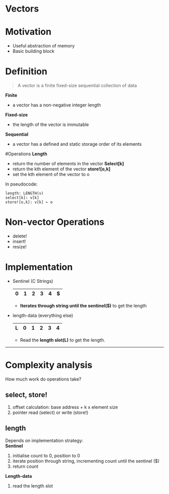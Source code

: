 # Vectors

# Motivation
- Useful abstraction of memory
- Basic building block

# Definition
> A vector is a finite fixed-size sequential collection of data

**Finite**
- a vector has a non-negative integer length

**Fixed-size**
- the length of the vector is immutable

**Sequential**
- a vector has a defined and static storage order of its elements

#Operations
**Length**
- return the number of elements in the vector
**Select[k]**
- return the kth element of the vector
**store![o,k]**
- set the kth element of the vector to o

In pseudocode:
```
length: LENGTH(v)
select[k]: v[k]
store![o,k]: v[k] ← o
```

# Non-vector Operations
- delete!
- insert!
- resize!

# Implementation

*	Sentinel (C Strings)

	| 0 |1 |2 |3 |4| $ |
	|---|---|---|---|---|---|

	*	**Iterates through string until the sentinel($)** to get the length

* 	length-data (everything else)

	|L| 0 |1 |2 |3 |4|
	|---|---|---|---|---|---|

	*	Read the **length slot(L)** to get the length.

---

# Complexity analysis
How much work do operations take?

## select, store!
1. offset calculation: base address + k x element size
2. pointer read (select) or write (store!)

## length
Depends on implementation strategy:  
**Sentinel**
1. initialise count to 0, position to 0
2. iterate position through string, incrementing count until the sentinel ($)
3. return count

**Length-data**
1. read the length slot
